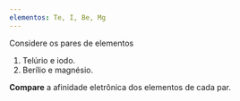 ```yaml
---
elementos: Te, I, Be, Mg
---
```


Considere os pares de elementos

1. Telúrio e iodo.
2. Berílio e magnésio.

**Compare** a afinidade eletrônica dos elementos de cada par.
